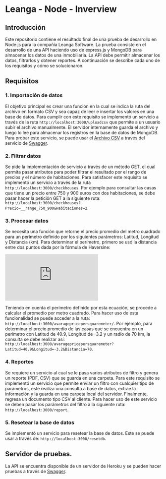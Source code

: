 
# Leanga - Node - Inverview
## Introducción

Este repositorio contiene el resultado final de una prueba de desarrollo en Node.js para la compañía Leanga Software. La prueba consiste en el desarrollo de una API haciendo uso de express.js y MongoDB para almacenar los datos de una inmobiliaria. La API debe permitir almacenar los datos, filtrarlos y obtener reportes. A continuación se describe cada uno de los requisitos y cómo se solucionaron. 

## Requisitos
### 1. Importación de datos
El objetivo principal es crear una función en la cual se indica la ruta del archivo en formato CSV  y sea capaz de leer e insertar los valores en una base de datos. Para cumplir con este requisito se implementó un servicio a través de la ruta `http://localhost:3000/uploadcsv` que permite a un usuario subir el archivo manualmente. El servidor internamente guarda  el archivo y luego lo lee para almacenar los registros en la base de datos de MongoDB. Para probar este servicio, se puede usar el [Archivo CSV](https://gist.github.com/leifermendez/627650290d3edaeb420eef50395da73f) a través del servicio de [Swagger](https://mighty-brushlands-63729.herokuapp.com/api-docs).

### 2. Filtrar datos
Se pide la implementación de servicio a través de un método GET,  el cual permita pasar atributos para poder filtrar el resultado por el rango de precios y el número de habitaciones. Para satisfacer este requisito se implementó un servicio a través de la ruta `http://localhost:3000/checkhouses`. Por ejemplo para consultar las casas que tiene un precio entre 750 y 900 euros con dos habitaciones, se debe pasar hacer la petición GET a la siguiente ruta: `http://localhost:3000/checkhouses?Precio=__range_750_900&Habitaciones=2`.

### 3. Procesar datos
Se necesita una función que retorne el precio promedio del metro cuadrado para un perímetro definido por los siguientes parámetros: Latitud, Longitud y Distancia (km). Para determinar el perímetro, primero se usó la distancia entre dos puntos dada por la fórmula de Haversine: 

![D(x, y) = 2\arcsin\sqrt{\sin^2((x_1 - y_1) / 2) + \cos(x_1)\cos(y_1)\sin^2((x_2 - y_2) / 2)}.](https://latex.codecogs.com/gif.latex?D%28x%2C%20y%29%20%3D%202%5Carcsin%5Csqrt%7B%5Csin%5E2%28%28x_1%20-%20y_1%29%20/%202%29%20&plus;%20%5Ccos%28x_1%29%5Ccos%28y_1%29%5Csin%5E2%28%28x_2%20-%20y_2%29%20/%202%29%7D.)

Teniendo en cuenta el perímetro definido por esta ecuación, se procede a calcular el promedio por metro cuadrado. Para hacer uso de esta funcionalidad se puede acceder a la ruta: `http://localhost:3000/avaragepricepersquaremeter/`. Por ejemplo, para determinar el precio promedio de las casas que se  encuentra en un perímetro con Latitud de 40.9, Longitud de -3.2 y un radio de 70 km, la consulta se debe realizar así: `http://localhost:3000/avaragepricepersquaremeter?Latitud=40.9&Longitud=-3.2&Distancia=70`.

### 4. Reportes
Se requiere un servicio al cual se le pasa varios atributos de filtro y genera un reporte (PDF, CSV) que se guarda en una carpeta. Para este requisito se implementó un servicio que permite enviar un filtro con cualquier tipo de parámetros, este realiza una consulta a base de datos, extrae la información y la guarda en una carpeta local del servidor. Finalmente, regresa un documento tipo CSV al cliente. Para hacer uso de este servicio se deben pasar los parámetros del filtro a la siguiente ruta: `http://localhost:3000/report`.

### 5. Resetear la base de datos

Se implementó un servicio para resetear la base de datos. Este se puede usar a través de: `http://localhost:3000/resetdb`.

## Servidor de pruebas.

La API se encuentra disponible de un servidor de Heroku y se pueden hacer pruebas a través de [Swagger](https://mighty-brushlands-63729.herokuapp.com/api-docs).
